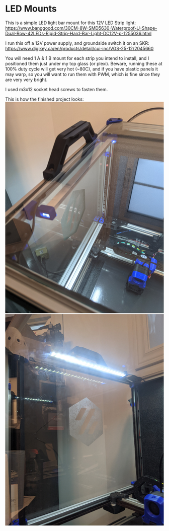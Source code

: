 # LED Mounts

This is a simple LED light bar mount for this 12V LED Strip light: https://www.banggood.com/30CM-8W-SMD5630-Waterproof-U-Shape-Dual-Row-42LEDs-Rigid-Strip-Hard-Bar-Light-DC12V-p-1255036.html

I run this off a 12V power supply, and groundside switch it on an SKR: https://www.digikey.ca/en/products/detail/cui-inc/VGS-25-12/2045660

You will need 1 A & 1 B mount for each strip you intend to install, and I positioned them just under my top glass (or plexi).  Beware, running these at 100% duty cycle will get very hot (~80C), and if you have plastic panels it may warp, so you will want to run them with PWM, which is fine since they are very very bright.

I used m3x12 socket head screws to fasten them.

This is how the finished project looks:
![View From Above](./Images/FromAbove.jpg)
![View From Below](./Images/FromBelow.jpg)
